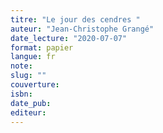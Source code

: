 ```yaml
---
titre: "Le jour des cendres "
auteur: "Jean-Christophe Grangé"
date_lecture: "2020-07-07"
format: papier
langue: fr
note:
slug: ""
couverture: 
isbn: 
date_pub: 
editeur: 
---
```

